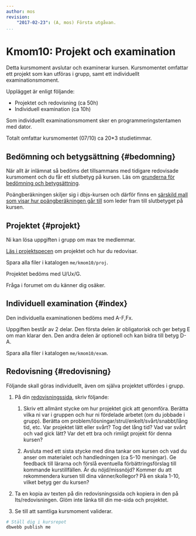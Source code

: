 ```yaml
---
author: mos
revision:
    "2017-02-23": (A, mos) Första utgåvan.
...
```

Kmom10: Projekt och examination
==================================

Detta kursmoment avslutar och examinerar kursen. Kursmomentet omfattar ett projekt som kan utföras i grupp, samt ett individuellt examinationsmoment.

Upplägget är enligt följande:

* Projektet och redovisning (ca 50h)
* Individuell examination (ca 10h)

Som individuellt examinationsmoment sker en programmeringstentamen med dator.

Totalt omfattar kursmomentet (07/10) ca 20*3 studietimmar.



Bedömning och betygsättning {#bedomning}
--------------------------------------------------------------------

När allt är inlämnat så bedöms det tillsammans med tidigare redovisade kursmoment och du får ett slutbetyg på kursen. Läs om [grunderna för bedömning och betygsättning](kurser/bedomning-och-betygsattning).

Poängberäkningen skiljer sig i dbjs-kursen och därför finns en [särskild mall som visar hur poängberäkningen går till](kurser/dbjs/bedomning) som leder fram till slutbetyget på kursen.



Projektet {#projekt}
--------------------------------------------------------------------

Ni kan lösa uppgiften i grupp om max tre medlemmar.

[Läs i projektspecen](kurser/dbjs/projekt-internetbanken) om projektet och hur du redovisar.

Spara alla filer i katalogen `me/kmom10/proj`.

Projektet bedöms med U/Ux/G.

Fråga i forumet om du känner dig osäker.



Individuell examination {#index}
--------------------------------------------------------------------

Den individuella examinationen bedöms med A-F,Fx.

Uppgiften består av 2 delar. Den första delen är obligatorisk och ger betyg E om man klarar den. Den andra delen är optionell och kan bidra till betyg D-A. 

Spara alla filer i katalogen `me/kmom10/exam`.



Redovisning {#redovisning}
--------------------------------------------------------------------

Följande skall göras individuellt, även om själva projektet utfördes i grupp.

1. På din [redovisningssida](kurser/dbjs/redovisa), skriv följande:

    1. Skriv ett allmänt stycke om hur projektet gick att genomföra. Berätta vilka ni var i gruppen och hur ni fördelade arbetet (om du jobbade i grupp). Berätta om problem/lösningar/strul/enkelt/svårt/snabbt/lång tid, etc. Var projektet lätt eller svårt? Tog det lång tid? Vad var svårt och vad gick lätt? Var det ett bra och rimligt projekt för denna kursen?

    1. Avsluta med ett sista stycke med dina tankar om kursen och vad du anser om materialet och handledningen (ca 5-10 meningar). Ge feedback till lärarna och förslå eventuella förbättringsförslag till kommande kurstillfällen. Är du nöjd/missnöjd? Kommer du att rekommendera kursen till dina vänner/kollegor? På en skala 1-10, vilket betyg ger du kursen?

1. Ta en kopia av texten på din redovisningssida och kopiera in den på Its/redovisningen. Glöm inte länka till din me-sida och projektet. 

1. Se till att samtliga kursmoment validerar.

```bash
# Ställ dig i kursrepot
dbwebb publish me
```
